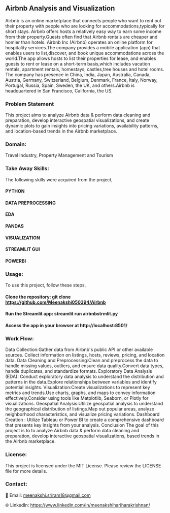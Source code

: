 ## Airbnb Analysis and Visualization

Airbnb is an online marketplace that connects people who want to rent out their property with people who are looking for accommodations,typically for short stays. Airbnb offers hosts a relatively easy way to earn some income from their property.Guests often find that Airbnb rentals are cheaper and homier than hotels. Airbnb Inc (Airbnb) operates an online platform for hospitality services.The company provides a mobile application (app) that enables users to list,discover, and book unique accommodations across the world.The app allows hosts to list their properties for lease, and enables guests to rent or lease on a short-term basis,which includes vacation rentals, apartment rentals, homestays, castles,tree houses and hotel rooms. The company has presence in China, India, Japan, Australia, Canada, Austria, Germany, Switzerland, Belgium, Denmark, France, Italy, Norway, Portugal, Russia, Spain, Sweden, the UK, and others.Airbnb is headquartered in San Francisco, California, the US.

### Problem Statement
This project aims to analyze Airbnb data & perform data cleaning and preparation, develop interactive geospatial visualizations, and create dynamic plots to gain insights into pricing variations, availability patterns, and location-based trends in the Airbnb marketplace.

### Domain:
Travel Industry, Property Management and Tourism

### Take Away Skills:
The following skills were acquired from the project,

#### PYTHON
#### DATA PREPROCESSING
#### EDA
#### PANDAS
#### VISUALIZATION
#### STREAMLIT GUI
#### POWERBI

### Usage:
To use this project, follow these steps,

#### Clone the repository: git clone https://github.com/Meenakshi050394/Airbnb
#### Run the Streamlit app: streamlit run airbnbstrmlit.py 
#### Access the app in your browser at http://localhost:8501/

### Work Flow:
Data Collection:Gather data from Airbnb's public API or other available sources. Collect information on listings, hosts, reviews, pricing, and location data.
Data Cleaning and Preprocessing:Clean and preprocess the data to handle missing values, outliers, and ensure data quality.Convert data types, handle duplicates, and standardize formats.
Exploratory Data Analysis (EDA): Conduct exploratory data analysis to understand the distribution and patterns in the data.Explore relationships between variables and identify potential insights.
Visualization:Create visualizations to represent key metrics and trends.Use charts, graphs, and maps to convey information effectively.Consider using tools like 
Matplotlib, Seaborn, or Plotly for visualizations.
Geospatial Analysis:Utilize geospatial analysis to understand the geographical distribution of listings.Map out popular areas, analyze neighborhood characteristics, and visualize pricing variations.
Dashboard Creation : Utilize Tableau or Power BI to create a comprehensive dashboard that presents key insights from your analysis.
Conclusion
The goal of this project is to to analyze Airbnb data & perform data cleaning and preparation, develop interactive geospatial visualizations, based trends in the Airbnb marketplace.

### License:
This project is licensed under the MIT License. Please review the LICENSE file for more details.

### Contact:
📧 Email: meenakshi.sriram18@gmail.com

🌐 LinkedIn: https://www.linkedin.com/in/meenakshihariharakrishnan/
